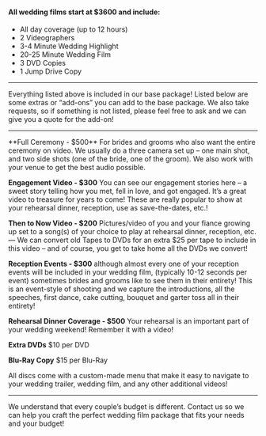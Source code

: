 #### All wedding films start at $3600 and include:
* All day coverage (up to 12 hours)
* 2 Videographers
* 3-4 Minute Wedding Highlight
* 20-25 Minute Wedding Film
* 3 DVD Copies
* 1 Jump Drive Copy

<hr />

Everything listed above is included in our base package! Listed below are some extras or “add-ons” you can add to the base package. We also take requests, so if something is not listed, please feel free to ask and we can give you a quote for the add-on!

<hr />
**Full Ceremony - $500** For brides and grooms who also want the entire ceremony on video.  We usually do a three camera set up – one main shot, and two side shots (one of the bride, one of the groom). We also work with your venue to get the best audio possible.

**Engagement Video - $300** You can see our engagement stories here – a sweet story telling how you met, fell in love, and got engaged. It’s a great video to treasure for years to come! These are really popular to show at your rehearsal dinner, reception, use as save-the-dates, etc.! 

**Then to Now Video - $200** Pictures/video of you and your fiance growing up set to a song(s) of your choice to play at rehearsal dinner, reception, etc. — We can convert old Tapes to DVDs for an extra $25 per tape to include in this video – and of course, you get to take home all the DVDs we convert!

**Reception Events - $300** although almost every one of your reception events will be included in your wedding film, (typically 10-12 seconds per event) sometimes brides and grooms like to see them in their entirety! This is an event-style of shooting and we capture the introductions, all the speeches, first dance, cake cutting, bouquet and garter toss all in their entirety!

**Rehearsal Dinner Coverage - $500** Your rehearsal is an important part of your wedding weekend! Remember it with a video!

**Extra DVDs** $10 per DVD

**Blu-Ray Copy** $15 per Blu-Ray

All discs come with a custom-made menu that make it easy to navigate to your wedding trailer, wedding film, and any other additional videos!
<hr /> 
We understand that every couple’s budget is different. Contact us so we can help you craft the perfect wedding film package that fits your needs and your budget!

<br />
